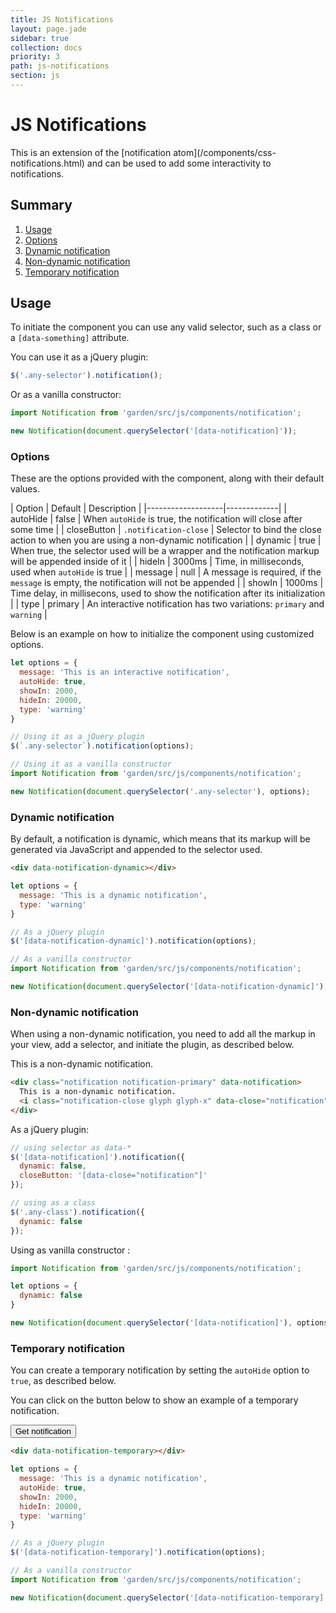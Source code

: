 ```yaml
---
title: JS Notifications
layout: page.jade
sidebar: true
collection: docs
priority: 3
path: js-notifications
section: js
---
```


# JS Notifications
<p class="lead">
  This is an extension of the [notification atom](/components/css-notifications.html)
  and can be used to add some interactivity to notifications.
</p>

## Summary
1. [Usage](#usage)
2. [Options](#options)
3. [Dynamic notification](#dynamic-notification)
4. [Non-dynamic notification](#non-dynamic-notification)
5. [Temporary notification](#temporary-notification)

## Usage
To initiate the component you can use any valid selector, such as a class or a `[data-something]` attribute.

You can use it as a jQuery plugin:
```js
$('.any-selector').notification();
```

Or as a vanilla constructor:
```js
import Notification from 'garden/src/js/components/notification';

new Notification(document.querySelector('[data-notification]'));
```

### Options
These are the options provided with the component, along with their default values.

| Option            | Default | Description |
|-------------------|-------------|
| autoHide | false | When `autoHide` is true, the notification will close after some time |
| closeButton | `.notification-close` | Selector to bind the close action to when you are using a non-dynamic notification |
| dynamic | true | When true, the selector used will be a wrapper and the notification markup will be appended inside of it |
| hideIn | 3000ms | Time, in milliseconds, used when `autoHide` is true |
| message | null | A message is required, if the `message` is empty, the notification will not be appended |
| showIn | 1000ms | Time delay, in millisecons, used to show the notification after its initialization |
| type | primary | An interactive notification has two variations: `primary` and `warning` |

Below is an example on how to initialize the component using customized options.

```js
let options = {
  message: 'This is an interactive notification',
  autoHide: true,
  showIn: 2000,
  hideIn: 20000,
  type: 'warning'
}

// Using it as a jQuery plugin
$(`.any-selector`).notification(options);

// Using it as a vanilla constructor
import Notification from 'garden/src/js/components/notification';

new Notification(document.querySelector('.any-selector'), options);
```


### Dynamic notification
By default, a notification is dynamic, which means that its markup will be
generated via JavaScript and appended to the selector used.

<div data-notification-dynamic></div>

```html
<div data-notification-dynamic></div>
```

```js
let options = {
  message: 'This is a dynamic notification',
  type: 'warning'
}

// As a jQuery plugin
$('[data-notification-dynamic]').notification(options);

// As a vanilla constructor
import Notification from 'garden/src/js/components/notification';

new Notification(document.querySelector('[data-notification-dynamic]'), options);
```

### Non-dynamic notification
When using a non-dynamic notification, you need to add all the markup in your view, add a selector, and initiate the plugin, as described below.

<div class="notification notification-primary" data-notification>
  This is a non-dynamic notification.
  <i class="notification-close glyph glyph-x" data-close="notification" ></i>
</div>

```html
<div class="notification notification-primary" data-notification>
  This is a non-dynamic notification.
  <i class="notification-close glyph glyph-x" data-close="notification"></i>
</div>
```

As a jQuery plugin:

```js
// using selector as data-*
$('[data-notification]').notification({
  dynamic: false,
  closeButton: '[data-close="notification"]'
});

// using as a class
$('.any-class').notification({
  dynamic: false
});
```

Using as vanilla constructor :

```js
import Notification from 'garden/src/js/components/notification';

let options = {
  dynamic: false
}

new Notification(document.querySelector('[data-notification]'), options);
```

### Temporary notification
You can create a temporary notification by setting the `autoHide` option to `true`, as described below.

You can click on the button below to show an example of a temporary notification.

<div class="example example-code">
<button class="button button-primary" data-notification-temp-button>Get notification</button>
</div>

<div data-notification-temporary></div>

```html
<div data-notification-temporary></div>
```

```js
let options = {
  message: 'This is a dynamic notification',
  autoHide: true,
  showIn: 2000,
  hideIn: 20000,
  type: 'warning'
}

// As a jQuery plugin
$('[data-notification-temporary]').notification(options);

// As a vanilla constructor
import Notification from 'garden/src/js/components/notification';

new Notification(document.querySelector('[data-notification-temporary]'), options);
```
